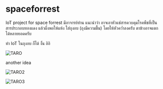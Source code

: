 # spaceforrest
IoT project for space forrest
มีอาจารย์ท่าน แนะนำว่า
อาจเอาหัวแช่สารควบคุมโรคพืชที่เป็นสารประกอบทองแดง แล้วผึ่งพอให้แห้ง ใส่ถุงอบ (ถุงมีความชื้น) โดยให้หัวคว่ำลงครับ ตาข้างอาจแตกได้หลายยอดครับ

ทำ IoT ในถุงอบ ก็ได้ งั้น อิอิ

![TARO](https://user-images.githubusercontent.com/79086623/129503522-e7cf3a7f-58ea-4fd7-b4de-2502f4419043.png)

another idea

![TARO2](https://user-images.githubusercontent.com/79086623/129663502-0563625e-8d63-4c9d-96ab-9b80f73ba308.png)

![TARO3](https://user-images.githubusercontent.com/79086623/129832523-2727f174-1c59-49c2-bd58-ff3f7419783b.png)


